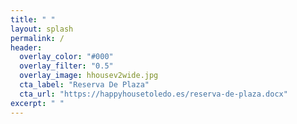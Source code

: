 ```yaml
---
title: " "
layout: splash
permalink: /
header:
  overlay_color: "#000"
  overlay_filter: "0.5"
  overlay_image: hhousev2wide.jpg
  cta_label: "Reserva De Plaza"
  cta_url: "https://happyhousetoledo.es/reserva-de-plaza.docx"
excerpt: " "
---
```

